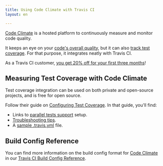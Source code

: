 ```yaml
---
title: Using Code Climate with Travis CI
layout: en

---
```


[Code Climate](https://www.codeclimate.com) is a hosted platform to continuously
measure and monitor code quality.

It keeps an eye on your [code's overall quality](https://codeclimate.com/tour),
but it can also [track test
coverage](https://docs.codeclimate.com/docs/getting-started-test-coverage). For that purpose, it
integrates neatly with Travis CI.

As a Travis CI customer, [you get 20% off for your first three
months](https://codeclimate.com/partners/travisci)!

## Measuring Test Coverage with Code Climate

Test coverage integration can be used on both private and open-source projects,
and is free for open source.

Follow their guide on [Configuring Test Coverage](https://docs.codeclimate.com/v1.0/docs/getting-started-test-coverage). In that guide, you'll find: 
* Links to [parallel tests
  support](https://docs.codeclimate.com/v1.0/docs/configuring-test-coverage#section-parallel-tests-and-multiple-test-suites) setup.
* [Troubleshooting
  tips](https://docs.codeclimate.com/v1.0/docs/test-coverage-troubleshooting-tips).
* A [sample .travis.yml](https://docs.codeclimate.com/docs/travis-ci-test-coverage) file.

## Build Config Reference

You can find more information on the build config format for [Code Climate](https://config.travis-ci.com/ref/job/addons/code_climate) in our [Travis CI Build Config Reference](https://config.travis-ci.com/).
